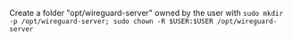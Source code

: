 Create a folder "opt/wireguard-server" owned by the user
with `sudo mkdir -p /opt/wireguard-server; sudo chown -R $USER:$USER /opt/wireguard-server`